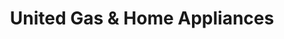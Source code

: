 ---
title: "United Gas & Home Appliances"
url: /karachi/united-gas-and-home-appliances/
shop: appliance
---